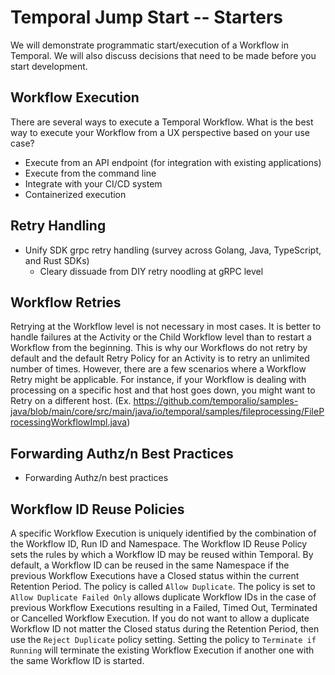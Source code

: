 # Temporal Jump Start -- Starters
We will demonstrate programmatic start/execution of a Workflow in Temporal. We will also discuss decisions that need to be made before you start development. 

## Workflow Execution
There are several ways to execute a Temporal Workflow. What is the best way to execute your Workflow from a UX perspective based on your use case?
* Execute from an API endpoint (for integration with existing applications)
* Execute from the command line
* Integrate with your CI/CD system
* Containerized execution

## Retry Handling
* Unify SDK grpc retry handling (survey across Golang, Java, TypeScript, and Rust SDKs)
    * Cleary dissuade from DIY retry noodling at gRPC level

## Workflow Retries
Retrying at the Workflow level is not necessary in most cases. It is better to handle failures at the Activity or the Child Workflow level than to restart a Workflow from the beginning. This is why our Workflows do not retry by default and the default Retry Policy for an Activity is to retry an unlimited number of times. However, there are a few scenarios where a Workflow Retry might be applicable. For instance, if your Workflow is dealing with processing on a specific host and that host goes down, you might want to Retry on a different host. (Ex. https://github.com/temporalio/samples-java/blob/main/core/src/main/java/io/temporal/samples/fileprocessing/FileProcessingWorkflowImpl.java) 

## Forwarding Authz/n Best Practices
* Forwarding Authz/n best practices

## Workflow ID Reuse Policies
A specific Workflow Execution is uniquely identified by the combination of the Workflow ID, Run ID and Namespace. The Workflow ID Reuse Policy sets the rules by which a Workflow ID may be reused within Temporal. By default, a Workflow ID can be reused in the same Namespace if the previous Workflow Executions have a Closed status within the current Retention Period. The policy is called `Allow Duplicate`. The policy is set to `Allow Duplicate Failed Only` allows duplicate Workflow IDs in the case of previous Workflow Executions resulting in a Failed, Timed Out, Terminated or Cancelled Workflow Execution. If you do not want to allow a duplicate Workflow ID not matter the Closed status during the Retention Period, then use the `Reject Duplicate` policy setting. Setting the policy to `Terminate if Running` will terminate the existing Workflow Execution if another one with the same Workflow ID is started.
